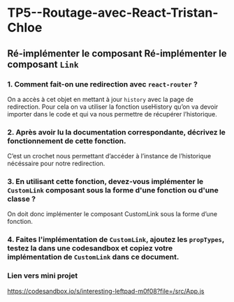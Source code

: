 # TP5--Routage-avec-React-Tristan-Chloe


## Ré-implémenter le composant Ré-implémenter le composant ```Link```

### 1. Comment fait-on une redirection avec ```react-router``` ?

On a accès à cet objet en mettant à jour ```history``` avec la page de redirection. Pour cela on va utiliser la fonction useHistory qu’on va devoir importer dans le code et qui va nous permettre de récupérer l’historique.


### 2. Après avoir lu la documentation correspondante, décrivez le fonctionnement de cette fonction.

C’est un crochet nous permettant d’accéder à l’instance de l’historique nécéssaire pour notre redirection.


### 3. En utilisant cette fonction, devez-vous implémenter le ```CustomLink``` composant sous la forme d'une fonction ou d'une classe ?

On doit donc implémenter le composant CustomLink sous la forme d’une fonction.


### 4. Faites l'implémentation de ```CustomLink```, ajoutez les ```propTypes```, testez la dans une codesandbox et copiez votre implémentation de ```CustomLink``` dans ce document.


### Lien vers mini projet
https://codesandbox.io/s/interesting-leftpad-m0f08?file=/src/App.js
